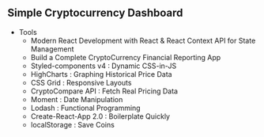 ## Simple Cryptocurrency Dashboard 

* Tools
  * Modern React Development with React & React Context API for State Management
  * Build a Complete CryptoCurrency Financial Reporting App
  * Styled-components v4 : Dynamic CSS-in-JS
  * HighCharts : Graphing Historical Price Data
  * CSS Grid : Responsive Layouts
  * CryptoCompare API : Fetch Real Pricing Data
  * Moment : Date Manipulation
  * Lodash : Functional Programming
  * Create-React-App 2.0 : Boilerplate Quickly
  * localStorage : Save Coins
